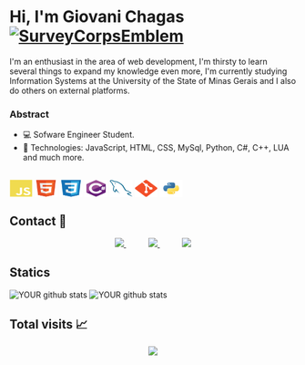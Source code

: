 # Hi, I'm Giovani Chagas <a href="https://emoji.gg/emoji/SurveyCorpsEmblem"><img src="https://emoji.gg/assets/emoji/SurveyCorpsEmblem.png" width="64px" height="64px" alt="SurveyCorpsEmblem"></a>


I'm an enthusiast in the area of ​​web development, I'm thirsty to learn several things to expand my knowledge even more, I'm currently studying Information Systems at the University of the State of Minas Gerais and I also do others on external platforms.

### Abstract

- 💻 Sofware Engineer Student.
- :rocket: Technologies: JavaScript, HTML, CSS, MySql, Python, C#, C++, LUA and much more.



<div style="display: inline_block"><br>
  <img align="center" alt="Js" height="30" width="40" src="https://raw.githubusercontent.com/devicons/devicon/master/icons/javascript/javascript-plain.svg">
  <img align="center" alt="HTML" height="30" width="40" src="https://raw.githubusercontent.com/devicons/devicon/master/icons/html5/html5-original.svg">
  <img align="center" alt="CSS" height="30" width="40" src="https://raw.githubusercontent.com/devicons/devicon/master/icons/css3/css3-original.svg">
  <img align="center" alt="Csharp" height="30" width="40" src="https://raw.githubusercontent.com/devicons/devicon/master/icons/csharp/csharp-original.svg">  
  <img align="center" alt="MYSQL" height="30" width="40" src="https://raw.githubusercontent.com/devicons/devicon/master/icons/mysql/mysql-original.svg">
  <img align="center" alt="git" height="30" width="40"  src="https://raw.githubusercontent.com/devicons/devicon/master/icons/git/git-original.svg">
  <img align="center" alt="py" height="30" width="40" src="https://raw.githubusercontent.com/github/explore/80688e429a7d4ef2fca1e82350fe8e3517d3494d/topics/python/python.png"
  <img align="center" alt="git" height="30" width="40"  src="https://raw.githubusercontent.com/devicons/devicon/master/icons/git/git-original.svg">
  
</div>

## Contact :iphone:

<p align="center">
    <a href="https://github.com/giovani187">
        <img  src="https://img.shields.io/badge/github-%23100000.svg?&style=for-the-badge&logo=github&logoColor=white&link=mailto:https://github.com/giovani187">
    </a>
    &nbsp;&nbsp;&nbsp;&nbsp;&nbsp;&nbsp;&nbsp;&nbsp;&nbsp;
    <a href="mailto:giovanics187@gmail.com">
        <img src="https://img.shields.io/badge/gmail-D14836?&style=for-the-badge&logo=gmail&logoColor=white&link=mailto:giovanics187@gmail.com">
    </a>
    &nbsp;&nbsp;&nbsp;&nbsp;&nbsp;&nbsp;&nbsp;&nbsp;&nbsp;
    <a href="https://www.linkedin.com/in/giovani-chagas-037154215">
        <img src="https://img.shields.io/badge/linkedin-%230077B5.svg?&style=for-the-badge&logo=linkedin&logoColor=white&link=mailto:https://www.linkedin.com/in/giovani-chagas-037154215/">
    </a>
</p>

## Statics
![YOUR github stats](https://github-readme-stats.vercel.app/api?username=giovanics187&theme=react)
![YOUR github stats](https://github-readme-stats.vercel.app/api/top-langs/?username=giovanics187&layout=compact&hide_border=true&langs_count=10&theme=react)

<p align="center"> 

 ## Total visits :chart_with_upwards_trend: <br>
 <p align="center"> 
   <img alingn="center" src="https://profile-counter.glitch.me/giovanics187/count.svg" />
 </p>

</p>
